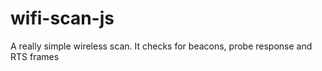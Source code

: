 wifi-scan-js
============

A really simple wireless scan. It checks for beacons, probe response and RTS frames

